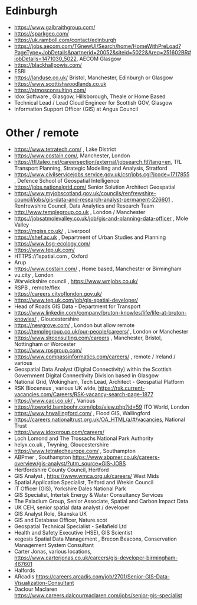 # Edinburgh

* https://www.galbraithgroup.com/
* https://sparkgeo.com/
* https://uk.ramboll.com/contact/edinburgh
* https://jobs.aecom.com/TGnewUI/Search/home/HomeWithPreLoad?PageType=JobDetails&partnerid=20052&siteid=5022&Areq=251602BR#jobDetails=1471030_5022, AECOM Glasgow
* https://blackhallpowis.com/
* ESRI
* https://landuse.co.uk/ Bristol, Manchester, Edinburgh or Glasgow
* https://www.scottishwoodlands.co.uk
* https://atmosconsulting.com/
* Idox Software , Glasgow, Hillsborough, Theale or Home Based
* Technical Lead / Lead Cloud Engineer for Scottish GOV, Glasgow
* Information Support Officer (GIS) at Angus Council

# Other / remote
* https://www.tetratech.com/ , Lake District
* https://www.costain.com/, Manchester, London
* https://tfl.taleo.net/careersection/external/jobsearch.ftl?lang=en, TfL Transport Planning, Strategic Modelling and Analysis, Stratford
* https://www.civilservicejobs.service.gov.uk/csr/jobs.cgi?jcode=1717855 , Defence School of Geospatial Intelligence
* https://jobs.nationalgrid.com/ Senior Solution Architect Geospatial
* https://www.myjobscotland.gov.uk/councils/renfrewshire-council/jobs/gis-data-and-research-analyst-permanent-226601 , Renfrewshire Council, Data Analytics and Research Team
* http://www.templegroup.co.uk , London / Manchester 
* https://jobsatmolevalley.co.uk/job/gis-and-planning-data-officer , Mole Valley
* https://mgiss.co.uk/ , Liverpool
* https://shef.ac.uk , Department of Urban Studies and Planning
* https://www.bsg-ecology.com/
* https://www.tep.uk.com/
* HTTPS://1spatial.com , Oxford
* Arup
* https://www.costain.com/ , Home based, Manchester or Birmingham
* vu.city , London
* Warwickshire council , https://www.wmjobs.co.uk/
* RSPB , remote/flex
* https://careers.cityoflondon.gov.uk/
* https://www.tep.uk.com/job/gis-spatial-developer/
* Head of Roads GIS Data - Department for Transport
* https://www.linkedin.com/company/bruton-knowles/life/life-at-bruton-knowles/ , Gloucestershire
* https://newgrove.com/ , London but allow remote
* https://templegroup.co.uk/our-people/careers/ , London or Manchester
* https://www.slrconsulting.com/careers , Manchester, Bristol, Nottingham or Worcester 
* https://www.rpsgroup.com/
* https://www.compassinformatics.com/careers/ , remote / Ireland / various
* Geospatial Data Analyst (Digital Connectivity) within the Scottish Government Digital Connectivity Division based in Glasgow
* National Grid, Wokingham, Tech Lead, Architect - Geospatial Platform
* RSK Biocensus , various UK wide, https://rsk.current-vacancies.com/Careers/RSK-vacancy-search-page-1877
* https://www.caci.co.uk/ , Various
* https://itoworld.bamboohr.com/jobs/view.php?id=59 ITO World, London
* https://www.hrwallingford.com/ , Flood GIS, Wallingford
* https://careers.nationaltrust.org.uk/OA_HTML/a/#/vacancies, National Trust
* https://www.idoxgroup.com/careers/
* Loch Lomond and The Trossachs National Park Authority
* helyx.co.uk , Twyning, Gloucestershire
* https://www.tetratecheurope.com/ , Southampton
* ABPmer , Southampton https://www.abpmer.co.uk/careers-overview/gis-analyst/?utm_source=GIS-JOBS
* Hertfordshire County Council, Hertford
* GIS Analyst , https://www.wmca.org.uk/careers/ West Mids
* Spatial Application Specialist, Telford and Wrekin Council
* IT Officer (GIS), Yorkshire Dales National Park
* GIS Specialist, Intertek Energy & Water Consultancy Services
* The Paladium Group, Senior Associate, Spatial and Carbon Impact Data
* UK CEH, senior spatial data analyst / developer
* GIS Analyst Role, Skanska UK
* GIS and Database Officer, Nature.scot
* Geospatial Technical Specialist - Sellafield Ltd
* Health and Safety Executive (HSE), GIS Scientist
* xegesis Spatial Data Management , Brecon Beacons, Conservation Management System Consultant
* Carter Jonas, various locations, https://www.carterjonas.co.uk/careers/gis-developer-birmingham-467601
* Halfords
* ARcadis https://careers.arcadis.com/job/2701/Senior-GIS-Data-Visualization-Consultant
* Daclour Maclaren https://www.careers.dalcourmaclaren.com/jobs/senior-gis-specialist
